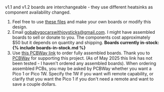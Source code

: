 v1.1 and v1.2 boards are interchangeable - they use different heatsinks as component availability changed.
1. Feel free to use [these files](https://github.com/gobabygocarswithjoysticks/gbg-pcb/tree/main/PCB_production) and make your own boards or modify this design.
2. Email gobabygocarswithjoysticks@gmail.com. I might have assembled boards to sell or donate to you. The components cost approximately $50 but it depends on quantity and shipping. **Boards currently in-stock: {% include boards-in-stock.md %}**
3. Use [this PCBWay link](https://www.pcbway.com/project/shareproject/Go_Baby_Go_Printed_Circuit_Board_v1_2_ebb91d3a.html) to order fully assembled boards. Thank you to [PCBWay](https://www.pcbway.com/) for supporting this project. (As of May 2025 this link has not been tested - I haven't ordered any assembled boards). When ordering assembled PCBs, you may be asked by PCBWay whether you want a Pico 1 or Pico 1W. Specify the 1W if you want wifi remote capability, or clarify that you want the Pico 1 if you don't need a remote and want to save a couple dollars.
